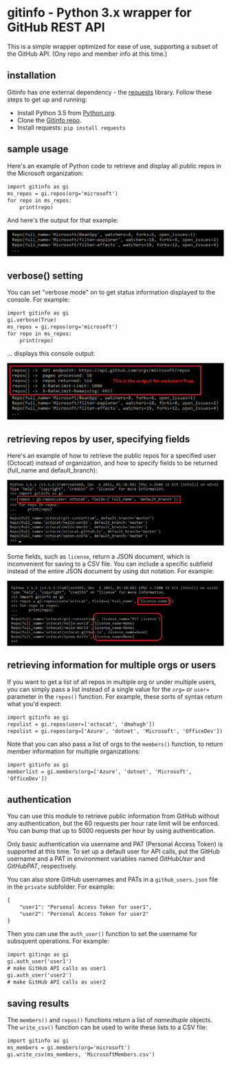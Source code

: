# gitinfo - Python 3.x wrapper for GitHub REST API

This is a simple wrapper optimized for ease of use, supporting a subset of the GitHub API. (Ony repo and member info at this time.)

## installation

Gitinfo has one external dependency - the [requests](https://pypi.python.org/pypi/requests) library. Follow these steps to get up and running:

* Install Python 3.5 from [Python.org](https://www.python.org/).
* Clone the [Gitinfo repo](https://github.com/dmahugh/gitinfo).
* Install requests: ```pip install requests```

## sample usage

Here's an example of Python code to retrieve and display all public repos in the Microsoft organization:

```
import gitinfo as gi
ms_repos = gi.repos(org='microsoft')
for repo in ms_repos:
    print(repo)
```

And here's the output for that example:

![MicrosoftReposOutput](images/MicrosoftReposOutput.png)

## verbose() setting
You can set "verbose mode" on to get status information displayed to the console. For example:

```
import gitinfo as gi
gi.verbose(True)
ms_repos = gi.repos(org='microsoft')
for repo in ms_repos:
    print(repo)
```

... displays this console output:

![MicrosoftReposOutputVerbose](images/MicrosoftReposOutput2.png)

## retrieving repos by user, specifying fields
Here's an example of how to retrieve the public repos for a specified user (Octocat) instead of organization, and how to specify fields to be returned (full_name and default_branch):

![OctocatRepos](images/OctocatRepos.png)

Some fields, such as ```license```, return a JSON document, which is inconvenient for saving to a CSV file. You can include a specific subfield instead of the entire JSON document by using dot notation. For example:

![SubfieldExample](images/subfields.png)

## retrieving information for multiple orgs or users
If you want to get a list of all repos in multiple org or under multiple users, you can simply pass a list instead of a single value for the ```org=``` or ```user=``` parameter in the ```repos()``` function. For example, these sorts of syntax return what you'd expect:

```
import gitinfo as gi
repolist = gi.repos(user=['octocat', 'dmahugh'])
repolist = gi.repos(org=['Azure', 'dotnet', 'Microsoft', 'OfficeDev'])
```

Note that you can also pass a list of orgs to the ```members()``` function, to return member information for multiple organizations:

```
import gitinfo as gi
memberlist = gi.members(org=['Azure', 'dotnet', 'Microsoft', 'OfficeDev'])
```

## authentication
You can use this module to retrieve public information from GitHub without any authentication, but the 60 requests per hour rate limit
will be enforced. You can bump that up to 5000 requests per hour by using authentication.

Only basic authentication via username and PAT (Personal Access Token) is supported at this time. To set up a default user for API calls, put the GitHub username and a PAT in environment variables named *GitHubUser* and *GitHubPAT*, respectively.

You can also store GitHub usernames and PATs in a ```github_users.json``` file in the ```private``` subfolder. For example:

```
{
    "user1": "Personal Access Token for user1",
    "user2": "Personal Access Token for user2"
}
```
Then you can use the ```auth_user()``` function to set the username for subsquent operations. For example:

```
import gitingo as gi
gi.auth_user('user1')
# make GitHub API calls as user1
gi.auth_user('user2')
# make GitHub API calls as user2
```

## saving results
The ```members()``` and ```repos()``` functions return a list of _namedtuple_ objects. The ```write_csv()``` function can be used to write these lists to a CSV file:

```
import gitinfo as gi
ms_members = gi.members(org='microsoft')
gi.write_csv(ms_members, 'MicrosoftMembers.csv')
```
